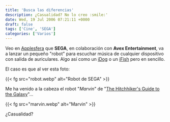 ```yaml
---
title: 'Busca las diferencias'
description: ¿Casualidad? No lo creo :smile:'
date: Wed, 19 Jul 2006 07:21:11 +0000
draft: false
tags: ['Cine', 'SEGA']
categories: ['Varios']
---
```


Veo en [Applesfera](http://www.applesfera.com/2006/07/17-mu-bot-accesorio-de-sega-para.php) que **SEGA**, en colaboración con **Avex Entertainment**, va a lanzar un pequeño "robot" para escuchar música de cualquier dispositivo con salida de auriculares. Algo así como un [iDog](http://www.idog-segatoys.com/) o un [iFish](http://www.idog-segatoys.com/ifish/index.html) pero en sencillo.

El caso es que al ver esta foto:

{{< fg src="robot.webp" alt="Robot de SEGA" >}}

Me ha venido a la cabeza el robot "_Marvin_" de "[The Hitchhiker's Guide to the Galaxy](http://www.imdb.com/title/tt0371724/)"...

{{< fg src="marvin.webp" alt="Marvin" >}}

¿Casualidad?
